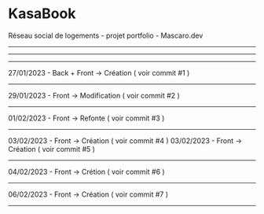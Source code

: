 # KasaBook
 Réseau social de logements - projet portfolio - Mascaro.dev
 
 --------------------------------------------------------------------
 --------------------------------------------------------------------
 --------------------------------------------------------------------

27/01/2023 - Back + Front -> Création ( voir commit #1 )

--------------------------------------------------------------------

29/01/2023 - Front -> Modification ( voir commit #2 )

--------------------------------------------------------------------

01/02/2023 - Front -> Refonte ( voir commit #3 )

--------------------------------------------------------------------

03/02/2023 - Front -> Création ( voir commit #4 )
03/02/2023 - Front -> Création ( voir commit #5 )

--------------------------------------------------------------------

04/02/2023 - Front -> Crétion ( voir commit #6 )

--------------------------------------------------------------------

06/02/2023 - Front -> Création ( voir commit #7 )

--------------------------------------------------------------------
